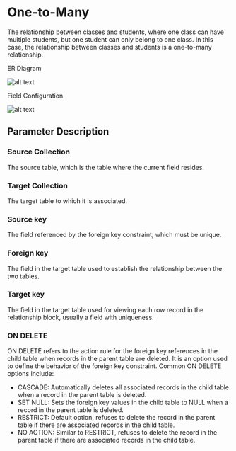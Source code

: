 # One-to-Many

The relationship between classes and students, where one class can have multiple students, but one student can only belong to one class. In this case, the relationship between classes and students is a one-to-many relationship.

ER Diagram

![alt text](https://static-docs.nocobase.com/9475f044d123d28ac8e56a077411f8dc.png)

Field Configuration

![alt text](https://static-docs.nocobase.com/a608ce54821172dad7e8ab760107ff4e.png)

## Parameter Description

### Source Collection

The source table, which is the table where the current field resides.

### Target Collection

The target table to which it is associated.

### Source key

The field referenced by the foreign key constraint, which must be unique.

### Foreign key

The field in the target table used to establish the relationship between the two tables.

### Target key

The field in the target table used for viewing each row record in the relationship block, usually a field with uniqueness.

### ON DELETE

ON DELETE refers to the action rule for the foreign key references in the child table when records in the parent table are deleted. It is an option used to define the behavior of the foreign key constraint. Common ON DELETE options include:

- CASCADE: Automatically deletes all associated records in the child table when a record in the parent table is deleted.
- SET NULL: Sets the foreign key values in the child table to NULL when a record in the parent table is deleted.
- RESTRICT: Default option, refuses to delete the record in the parent table if there are associated records in the child table.
- NO ACTION: Similar to RESTRICT, refuses to delete the record in the parent table if there are associated records in the child table.
